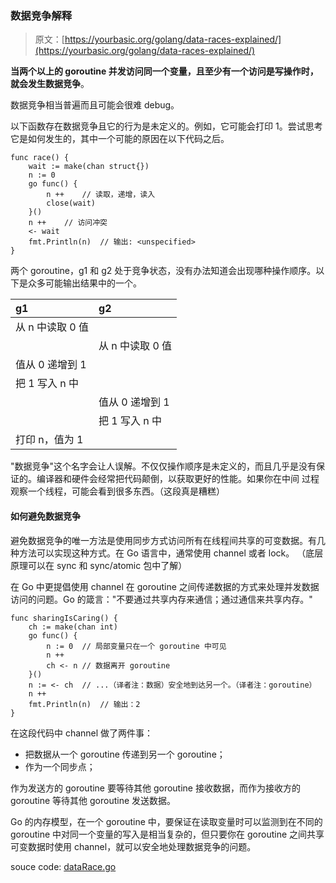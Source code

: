 ### 数据竞争解释

> 原文：[https://yourbasic.org/golang/data-races-explained/](https://yourbasic.org/golang/data-races-explained/)

**当两个以上的 goroutine 并发访问同一个变量，且至少有一个访问是写操作时，就会发生数据竞争**。

数据竞争相当普遍而且可能会很难 debug。

以下函数存在数据竞争且它的行为是未定义的。例如，它可能会打印 1。尝试思考它是如何发生的，其中一个可能的原因在以下代码之后。

```
func race() {
	wait := make(chan struct{})
	n := 0
	go func() {
		n ++	// 读取，递增，读入
		close(wait)
	}()
	n ++	// 访问冲突
	<- wait
	fmt.Println(n)	// 输出: <unspecified>
}
```

两个 goroutine，g1 和 g2 处于竞争状态，没有办法知道会出现哪种操作顺序。以下是众多可能输出结果中的一个。

| g1 | g2 |
| :- | :- |
| 从 n 中读取 0 值 | |
| | 从 n 中读取 0 值 |
| 值从 0 递增到 1 | |
| 把 1 写入 n 中 | |
| | 值从 0 递增到 1 |
| | 把 1 写入 n 中 |
| 打印 n，值为 1 | |

"数据竞争"这个名字会让人误解。不仅仅操作顺序是未定义的，而且几乎是没有保证的。编译器和硬件会经常把代码颠倒，以获取更好的性能。如果你在中间
过程观察一个线程，可能会看到很多东西。（这段真是糟糕）

#### 如何避免数据竞争

避免数据竞争的唯一方法是使用同步方式访问所有在线程间共享的可变数据。有几种方法可以实现这种方式。在 Go 语言中，通常使用 channel 或者 lock。
（底层原理可以在 sync 和 sync/atomic 包中了解）

在 Go 中更提倡使用 channel 在 goroutine 之间传递数据的方式来处理并发数据访问的问题。Go 的箴言："不要通过共享内存来通信；通过通信来共享内存。"

```
func sharingIsCaring() {
	ch := make(chan int)
	go func() {
		n := 0	// 局部变量只在一个 goroutine 中可见
		n ++
		ch <- n	// 数据离开 goroutine
	}()
	n := <- ch	// ...（译者注：数据）安全地到达另一个。（译者注：goroutine）
	n ++
	fmt.Println(n)	// 输出：2
}
```

在这段代码中 channel 做了两件事：

*	把数据从一个 goroutine 传递到另一个 goroutine；
*	作为一个同步点；

作为发送方的 goroutine 要等待其他 goroutine 接收数据，而作为接收方的 goroutine 等待其他 goroutine 发送数据。

Go 的内存模型，在一个 goroutine 中，要保证在读取变量时可以监测到在不同的 goroutine 中对同一个变量的写入是相当复杂的，但只要你在 goroutine 
之间共享可变数据时使用 channel，就可以安全地处理数据竞争的问题。

souce code: [dataRace.go](../src/dataRace.go)
